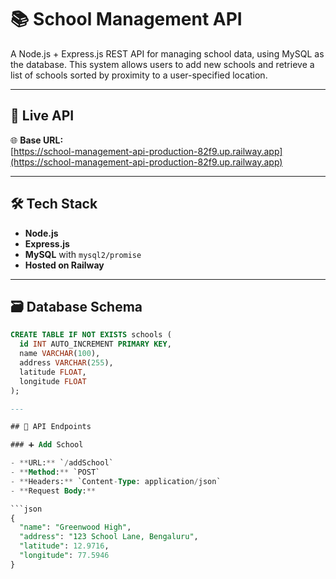 # 📚 School Management API

A Node.js + Express.js REST API for managing school data, using MySQL as the database. This system allows users to add new schools and retrieve a list of schools sorted by proximity to a user-specified location.

---

## 🚀 Live API

🌐 **Base URL:**  
[https://school-management-api-production-82f9.up.railway.app](https://school-management-api-production-82f9.up.railway.app)

---

## 🛠 Tech Stack

- **Node.js**
- **Express.js**
- **MySQL** with `mysql2/promise`
- **Hosted on Railway**

---

## 🗃️ Database Schema

```sql
CREATE TABLE IF NOT EXISTS schools (
  id INT AUTO_INCREMENT PRIMARY KEY,
  name VARCHAR(100),
  address VARCHAR(255),
  latitude FLOAT,
  longitude FLOAT
);

---

## 📌 API Endpoints

### ➕ Add School

- **URL:** `/addSchool`
- **Method:** `POST`
- **Headers:** `Content-Type: application/json`
- **Request Body:**

```json
{
  "name": "Greenwood High",
  "address": "123 School Lane, Bengaluru",
  "latitude": 12.9716,
  "longitude": 77.5946
}

